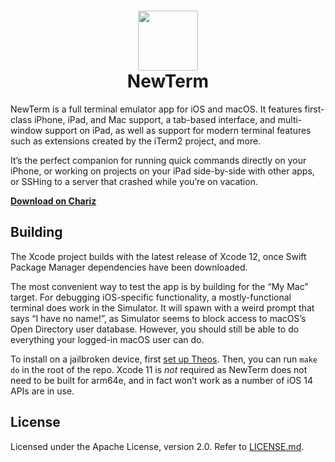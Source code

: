 <h1 align="center">
  <img src="https://github.com/hbang/NewTerm/raw/main/Resources/Assets.xcassets/app-icon-big.imageset/app-icon-big%402x.png" width="96" height="96" alt=""><br>
  NewTerm
</h1>

NewTerm is a full terminal emulator app for iOS and macOS. It features first-class iPhone, iPad, and Mac support, a tab-based interface, and multi-window support on iPad, as well as support for modern terminal features such as extensions created by the iTerm2 project, and more.

It’s the perfect companion for running quick commands directly on your iPhone, or working on projects on your iPad side-by-side with other apps, or SSHing to a server that crashed while you’re on vacation.

**[Download on Chariz](https://chariz.com/get/newterm)**

## Building
The Xcode project builds with the latest release of Xcode 12, once Swift Package Manager dependencies have been downloaded.

The most convenient way to test the app is by building for the “My Mac” target. For debugging iOS-specific functionality, a mostly-functional terminal does work in the Simulator. It will spawn with a weird prompt that says “I have no name!”, as Simulator seems to block access to macOS’s Open Directory user database. However, you should still be able to do everything your logged-in macOS user can do.

To install on a jailbroken device, first [set up Theos](https://git.io/theosinstall). Then, you can run `make do` in the root of the repo. Xcode 11 is *not* required as NewTerm does not need to be built for arm64e, and in fact won’t work as a number of iOS 14 APIs are in use.

## License
Licensed under the Apache License, version 2.0. Refer to [LICENSE.md](LICENSE.md).
